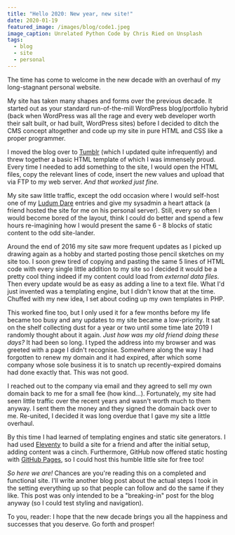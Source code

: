 ```yaml
---
title: "Hello 2020: New year, new site!"
date: 2020-01-19
featured_image: /images/blog/code1.jpeg
image_caption: Unrelated Python Code by Chris Ried on Unsplash
tags:
  - blog
  - site
  - personal
---
```


The time has come to welcome in the new decade with an overhaul of my long-stagnant personal website.

My site has taken many shapes and forms over the previous decade. It started out as your standard run-of-the-mill WordPress blog/portfolio hybrid (back when WordPress was all the rage and every web developer worth their salt built, or had built, WordPress sites) before I decided to ditch the CMS concept altogether and code up my site in pure HTML and CSS like a proper programmer.

I moved the blog over to [Tumblr](https://tumblr.com) (which I updated quite infrequently) and threw together a basic HTML template of which I was immensely proud. Every time I needed to add something to the site, I would open the HTML files, copy the relevant lines of code, insert the new values and upload that via FTP to my web server. *And that worked just fine.*

My site saw little traffic, except the odd occasion where I would self-host one of my [Ludum Dare](http://ldjam.com/) entries and give my sysadmin a heart attack (a friend hosted the site for me on his personal server). Still, every so often I would become bored of the layout, think I could do better and spend a few hours re-imagining how I would present the same 6 - 8 blocks of static content to the odd site-lander.

Around the end of 2016 my site saw more frequent updates as I picked up drawing again as a hobby and started posting those pencil sketches on my site too. I soon grew tired of copying and pasting the same 5 lines of HTML code with every single little addition to my site so I decided it would be a pretty cool thing indeed if my content could load from *external data files*. Then every update would be as easy as adding a line to a text file. What I'd just invented was a templating engine, but I didn't know that at the time. Chuffed with my new idea, I set about coding up my own templates in PHP.

This worked fine too, but I only used it for a few months before my life became too busy and any updates to my site became a low-priority. It sat on the shelf collecting dust for a year or two until some time late 2019 I randomly thought about it again. *Just how was my old friend doing these days?* It had been so long. I typed the address into my browser and was greeted with a page I didn't recognise. Somewhere along the way I had forgotten to renew my domain and it had expired, after which some company whose sole business it is to snatch up recently-expired domains had done exactly that. This was not good.

I reached out to the company via email and they agreed to sell my own domain back to me for a small fee (how kind...). Fortunately, my site had seen little traffic over the recent years and wasn't worth much to them anyway. I sent them the money and they signed the domain back over to me. Re-united, I decided it was long overdue that I gave my site a little overhaul. 

By this time I had learned of templating engines and static site generators. I had used [Eleventy](https://www.11ty.dev/) to build a site for a friend and after the initial setup, adding content was a cinch. Furthermore, GitHub now offered static hosting with [GitHub Pages](https://pages.github.com/), so I could host this humble little site for free too!

*So here we are!* Chances are you're reading this on a completed and functional site. I'll write another blog post about the actual steps I took in the setting everything up so that people can follow and do the same if they like. This post was only intended to be a "breaking-in" post for the blog anyway (so I could test styling and navigation).

To you, reader: I hope that the new decade brings you all the happiness and successes that you deserve. Go forth and prosper!
